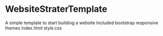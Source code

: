 # WebsiteStraterTemplate

A simple template to start building a website 
Included 
bootstrap responsive themes
index.html 
style.css 
